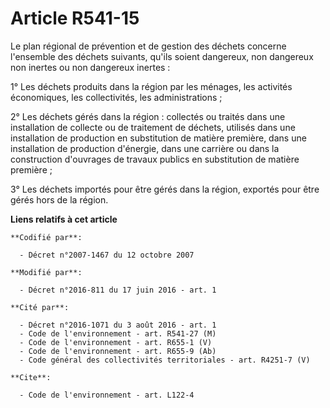 # Article R541-15

Le plan régional de prévention et de gestion des déchets concerne l'ensemble des déchets suivants, qu'ils soient dangereux,
non dangereux non inertes ou non dangereux inertes :

1° Les déchets produits dans la région par les ménages, les activités économiques, les collectivités, les administrations ;

2° Les déchets gérés dans la région : collectés ou traités dans une installation de collecte ou de traitement de déchets,
utilisés dans une installation de production en substitution de matière première, dans une installation de production
d'énergie, dans une carrière ou dans la construction d'ouvrages de travaux publics en substitution de matière première ;

3° Les déchets importés pour être gérés dans la région, exportés pour être gérés hors de la région.

**Liens relatifs à cet article**

	**Codifié par**:

	  - Décret n°2007-1467 du 12 octobre 2007

	**Modifié par**:

	  - Décret n°2016-811 du 17 juin 2016 - art. 1

	**Cité par**:

	  - Décret n°2016-1071 du 3 août 2016 - art. 1
	  - Code de l'environnement - art. R541-27 (M)
	  - Code de l'environnement - art. R655-1 (V)
	  - Code de l'environnement - art. R655-9 (Ab)
	  - Code général des collectivités territoriales - art. R4251-7 (V)

	**Cite**:

	  - Code de l'environnement - art. L122-4
